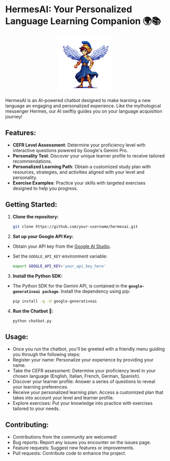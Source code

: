 # HermesAI: Your Personalized Language Learning Companion 🌍📚

<p align="center">
  <img src="assets/hermesAI.png" alt="HermesAI Logo" title="HermesAI" width="35%" height="35%">
</p>

HermesAI is an AI-powered chatbot designed to make learning a new language an engaging and personalized experience. Like the mythological messenger Hermes, our AI swiftly guides you on your language acquisition journey!  

## Features:

* **CEFR Level Assessment**: Determine your proficiency level with interactive questions powered by Google's Gemini Pro.
* **Personality Test**: Discover your unique learner profile to receive tailored recommendations.
* **Personalized Learning Path**: Obtain a customized study plan with resources, strategies, and activities aligned with your level and personality.
* **Exercise Examples**: Practice your skills with targeted exercises designed to help you progress.

## Getting Started:

1. **Clone the repository:**
   
   ```bash
   git clone https://github.com/your-username/hermesai.git
   ```

3. **Set up your Google API Key:**
- Obtain your API key from the [Google AI Studio](https://aistudio.google.com/app).
- Set the `GOOGLE_API_KEY` environment variable:
  
  ```bash
  export GOOGLE_API_KEY='your_api_key_here'
  ```

3. **Install the Python SDK:**  
- The Python SDK for the Gemini API, is contained in the **`google-generativeai package`**. Install the dependency using pip:
    
  ```bash
  pip install -q -U google-generativeai
  ```

4. **Run the Chatbot 🤖:**
   
   ```bash
   python chatbot.py
   ```

## Usage:

- Once you run the chatbot, you'll be greeted with a friendly menu guiding you through the following steps:
- Register your name: Personalize your experience by providing your name.
- Take the CEFR assessment: Determine your proficiency level in your chosen language (English, Italian, French, German, Spanish).
- Discover your learner profile: Answer a series of questions to reveal your learning preferences.
- Receive your personalized learning plan: Access a customized plan that takes into account your level and learner profile.
- Explore exercises: Put your knowledge into practice with exercises tailored to your needs.

## Contributing:

- Contributions from the community are welcomed!
- Bug reports: Report any issues you encounter on the issues page.
- Feature requests: Suggest new features or improvements.
- Pull requests: Contribute code to enhance the project.
